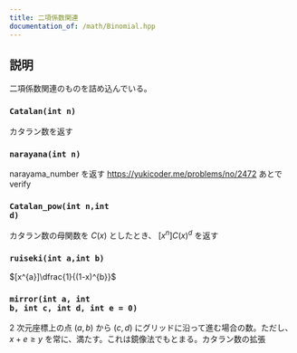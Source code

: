 ```yaml
---
title: 二項係数関連
documentation_of: /math/Binomial.hpp
---
```


## 説明

二項係数関連のものを詰め込んでいる。

### <code>Catalan(int n)</code>
カタラン数を返す

### <code>narayana(int n)</code>
narayama_number を返す
https://yukicoder.me/problems/no/2472 あとで verify

### <code>Catalan_pow(int n,int d)</code>

カタラン数の母関数を $C(x)$ としたとき、 $[x^{n}]C(x)^{d}$ を返す


### <code>ruiseki(int a,int b)</code>

$[x^{a}]\dfrac{1}{(1-x)^{b}}$

### <code>mirror(int a, int b, int c, int d, int e = 0)</code>
$2$ 次元座標上の点 $(a, b)$ から $(c, d)$ にグリッドに沿って進む場合の数。ただし、$x + e \ge y$ を常に、満たす。これは鏡像法でもとまる。カタラン数の拡張